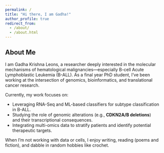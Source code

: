 ```yaml
---
permalink: /
title: "Hi there, I am Gadha!"
author_profile: true
redirect_from: 
  - /about/
  - /about.html
---
```


## About Me

I am Gadha Krishna Leons, a researcher deeply interested in the molecular mechanisms of hematological malignancies—especially B-cell Acute Lymphoblastic Leukemia (B-ALL). As a final year PhD student, I’ve been working at the intersection of genomics, bioinformatics, and translational cancer research.

Currently, my work focuses on:
- Leveraging RNA-Seq and ML-based classifiers for subtype classification in B-ALL.
- Studying the role of genomic alterations (e.g., **CDKN2A/B deletions**) and their transcriptional consequences.
- Integrating multi-omics data to stratify patients and identify potential therapeutic targets.

When I’m not working with data or cells, I enjoy writing, reading (poems and fiction), and dabble in random hobbies like crochet.

